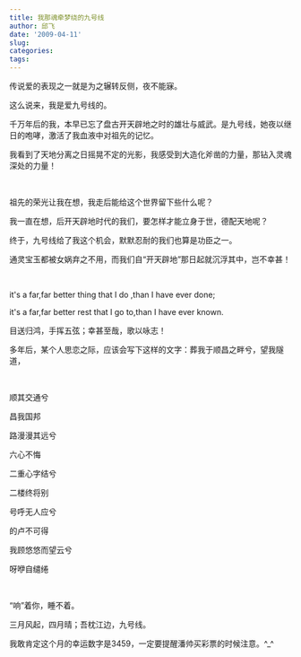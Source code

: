 ```yaml
---
title: 我那魂牵梦绕的九号线
author: 邱飞
date: '2009-04-11'
slug: 
categories:
tags:
---
```

传说爱的表现之一就是为之辗转反侧，夜不能寐。

这么说来，我是爱九号线的。

千万年后的我，本早已忘了盘古开天辟地之时的雄壮与威武。是九号线，她夜以继日的咆哮，激活了我血液中对祖先的记忆。

我看到了天地分离之日摇晃不定的光影，我感受到大造化斧凿的力量，那钻入灵魂深处的力量！

<br />
 
祖先的荣光让我在想，我走后能给这个世界留下些什么呢？

我一直在想，后开天辟地时代的我们，要怎样才能立身于世，德配天地呢？

终于，九号线给了我这个机会，默默忍耐的我们也算是功臣之一。

通灵宝玉都被女娲弃之不用，而我们自“开天辟地”那日起就沉浮其中，岂不幸甚！

<br />

it's a far,far better thing that I do ,than I have ever done;

it's a far,far better rest that I go to,than I have ever known.


目送归鸿，手挥五弦；幸甚至哉，歌以咏志！

多年后，某个人思恋之际，应该会写下这样的文字：葬我于顺昌之畔兮，望我隧道， 

<br />

  顺其交通兮
  
  昌我国邦
  
  路漫漫其远兮
  
  六心不悔
  
  二重心字结兮
  
  二楼终将别
  
  号呼无人应兮
  
  的卢不可得
  
  我顾悠悠而望云兮
  
  呀咿自缱绻

<br />
 
“响”着你，睡不着。

三月风起，四月晴；吾枕江边，九号线。
 
我敢肯定这个月的幸运数字是3459，一定要提醒潘帅买彩票的时候注意。^_^
